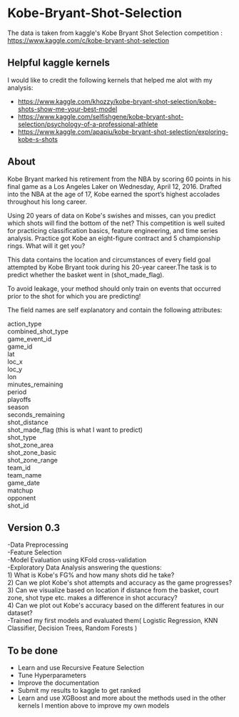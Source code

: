 # Kobe-Bryant-Shot-Selection
The data is taken from kaggle's Kobe Bryant Shot Selection competition :    
https://www.kaggle.com/c/kobe-bryant-shot-selection  

## Helpful kaggle kernels
I would like to credit the following kernels that helped me alot with my analysis:
  *  https://www.kaggle.com/khozzy/kobe-bryant-shot-selection/kobe-shots-show-me-your-best-model
  *  https://www.kaggle.com/selfishgene/kobe-bryant-shot-selection/psychology-of-a-professional-athlete  
  *  https://www.kaggle.com/apapiu/kobe-bryant-shot-selection/exploring-kobe-s-shots

## About
Kobe Bryant marked his retirement from the NBA by scoring 60 points in his final game as a Los Angeles Laker on Wednesday, April 12,    2016. Drafted into the NBA at the age of 17, Kobe earned the sport’s highest accolades throughout his long career.  
  
Using 20 years of data on Kobe's swishes and misses, can you predict which shots will find the bottom of the net? This competition is well suited for practicing classification basics, feature engineering, and time series analysis. Practice got Kobe an eight-figure  contract and 5 championship rings. What will it get you?  
  
This data contains the location and circumstances of every field goal attempted by Kobe Bryant took during his 20-year career.The task is to predict whether the basket went in (shot_made_flag).  

To avoid leakage, your method should only train on events that occurred prior to the shot for which you are predicting!     
    
The field names are self explanatory and contain the following attributes:    
   
action_type  
combined_shot_type  
game_event_id  
game_id  
lat   
loc_x  
loc_y  
lon   
minutes_remaining  
period  
playoffs  
season   
seconds_remaining  
shot_distance  
shot_made_flag (this is what I want to predict)  
shot_type  
shot_zone_area  
shot_zone_basic  
shot_zone_range  
team_id  
team_name  
game_date  
matchup  
opponent  
shot_id  
   
## Version 0.3
-Data Preprocessing    
-Feature Selection   
-Model Evaluation using KFold cross-validation     
-Exploratory Data Analysis answering the questions:       
    1) What is Kobe's FG% and how many shots did he take?  
    2) Can we plot Kobe's shot attempts and accuracy as the game progresses?  
    3) Can we visualize based on location if distance from the basket, court zone, shot type etc. makes a difference in shot accuracy?   
    4) Can we plot out Kobe's accuracy based on the different features in our dataset?     
-Trained my first models and evaluated them( Logistic Regression, KNN Classifier, Decision Trees, Random Forests )   
  
## To be done
  * Learn and use Recursive Feature Selection   
  * Tune Hyperparameters    
  * Improve the documentation   
  * Submit my results to kaggle to get ranked   
  * Learn and use XGBoost and more about the methods used in the other kernels I mention above to improve my own models   
  
